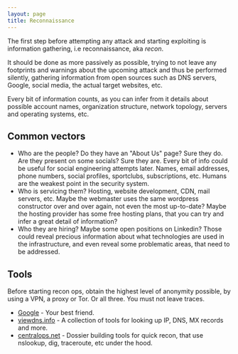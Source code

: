 ```yaml
---
layout: page
title: Reconnaissance
---
```

The first step before attempting any attack and starting exploiting is
information gathering, i.e reconnaissance, aka _recon_.

It should be done as more passively as possible, trying to not leave any
footprints and warnings about the upcoming attack and thus be performed
silently, gathering information from open sources such as DNS servers, Google,
social media, the actual target websites, etc.

Every bit of information counts, as you can infer from it details about possible
account names, organization structure, network topology, servers and operating
systems, etc.

## Common vectors

* Who are the people? Do they have an "About Us" page? Sure they do. Are they
  present on some socials? Sure they are. Every bit of info could be useful for
  social engineering attempts later. Names, email addresses, phone numbers,
  social profiles, sportclubs, subscriptions, etc. Humans are the weakest point
  in the security system.
* Who is servicing them? Hosting, website development, CDN, mail servers, etc.
  Maybe the webmaster uses the same wordpress constructor over and over again,
  not even the most up-to-date? Maybe the hosting provider has some free hosting
  plans, that you can try and infer a great detail of information?
* Who they are hiring? Maybe some open positions on Linkedin? Those could reveal
  precious information about what technologies are used in the infrastructure,
  and even reveal some problematic areas, that need to be addressed.


## Tools
Before starting recon ops, obtain the highest level of anonymity possible, by
using a VPN, a proxy or Tor. Or all three. You must not leave traces.

* [Google](https://google.com) - Your best friend.
* [viewdns.info](https://viewdns.info) - A collection of tools for looking up
  IP, DNS, MX records and more.
* [centralops.net](https://centralops.net) - Dossier building tools for quick
  recon, that use nslookup, dig, traceroute, etc under the hood.
